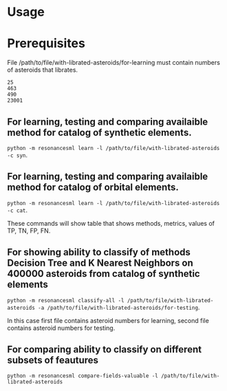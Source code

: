 # Usage

# Prerequisites
File /path/to/file/with-librated-asteroids/for-learning must contain numbers of asteroids that librates.
```
25
463
490
23001
```

## For learning, testing and comparing availaible method for catalog of synthetic elements.
`python -m resonancesml learn -l /path/to/file/with-librated-asteroids -c syn`.

## For learning, testing and comparing availaible method for catalog of orbital elements.
`python -m resonancesml learn -l /path/to/file/with-librated-asteroids -c cat`.

These commands will show table that shows methods, metrics, values of TP, TN, FP, FN.

## For showing ability to classify of methods Decision Tree and K Nearest Neighbors on 400000 asteroids from catalog of synthetic elements
`python -m resonancesml classify-all -l /path/to/file/with-librated-asteroids -a /path/to/file/with-librated-asteroids/for-testing`.

In this case first file contains asteroid numbers for learning, second file contains asteroid numbers for testing.

## For comparing ability to classify on different subsets of feautures
`python -m resonancesml compare-fields-valuable -l /path/to/file/with-librated-asteroids`
